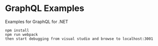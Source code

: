 # GraphQL Examples

Examples for GraphQL for .NET

	npm install
	npm run webpack
	then start debugging from visual studio and browse to localhost:3001
